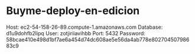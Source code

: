 # Buyme-deploy-en-edicion
Host: <vr></vr>
ec2-54-158-26-89.compute-1.amazonaws.com <vr></vr>
Database: <vr></vr>
d1u9dohfb2lipq <vr></vr>
User: <vr></vr>
zotjiriiavihbb <vr></vr>
Port: <vr></vr>
5432 <vr></vr>
Password: <vr></vr>
58bcae410e498d1bf7ae6a454d74dc608ae5e56da4ab778e80270450798683c9 <vr></vr>
